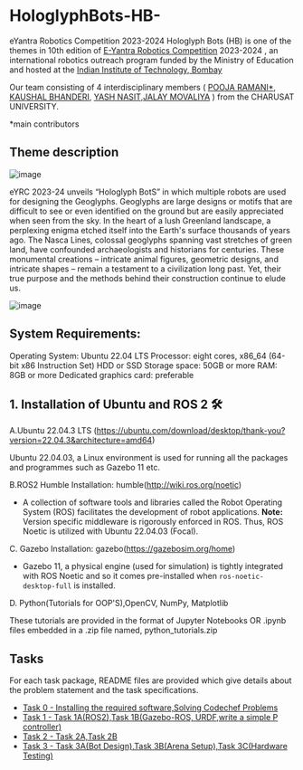 # HologlyphBots-HB-
eYantra Robotics Competition 2023-2024
Hologlyph Bots (HB) is one of the themes in 10th edition of [E-Yantra Robotics Competition](https://portal.e-yantra.org/) 2023-2024 , an international robotics outreach program funded by the Ministry of Education and hosted at the [Indian Institute of Technology, Bombay](https://www.iitbombay.org/)
 
Our team consisting of  4 interdisciplinary members ( [POOJA RAMANI*](https://www.linkedin.com/in/pooja-ramani-73b603255/), [KAUSHAL BHANDERI](https://www.linkedin.com/in/kaushal-bhanderi/), [YASH NASIT](https://www.linkedin.com/in/hari-raj-anandarajan-65a35119b/),[JALAY MOVALIYA](https://www.linkedin.com/in/jalaymovaliya/) ) from the CHARUSAT UNIVERSITY. 

*main contributors

## Theme description

![image](https://github.com/pooja8748/HologlyphBots-HB-/assets/130728514/77e3a6da-8108-4ca5-bd9d-7a9e45eb79e9)


eYRC 2023-24 unveils “Hologlyph BotS” in which multiple robots are used for designing the Geoglyphs. 
Geoglyphs are large designs or motifs that are difficult to see or even identified on the ground but are easily appreciated when seen from the sky.
In the heart of a lush Greenland landscape, a perplexing enigma etched itself into the Earth's surface thousands of years ago. The Nasca Lines, colossal geoglyphs spanning vast stretches of green land, have confounded archaeologists and historians for centuries. These monumental creations – intricate animal figures, geometric designs, and intricate shapes – remain a testament to a civilization long past. Yet, their true purpose and the methods behind their construction continue to elude us.

![image](https://github.com/pooja8748/HologlyphBots-HB-/assets/130728514/acf37e93-b248-4b24-8ef2-778e21162cb8)

## System Requirements:

Operating System: Ubuntu 22.04 LTS
Processor: eight cores, x86_64 (64-bit x86 Instruction Set)
HDD or SSD Storage space: 50GB or more
RAM: 8GB or more
Dedicated graphics card: preferable

## 1. Installation of Ubuntu and ROS 2 🛠
 A.Ubuntu 22.04.3 LTS (https://ubuntu.com/download/desktop/thank-you?version=22.04.3&architecture=amd64)
 
 Ubuntu 22.04.03, a Linux environment is used for running all the packages and programmes such as Gazebo 11 etc.
 
 B.ROS2 Humble Installation: humble(http://wiki.ros.org/noetic)

 - A collection of software tools and libraries called the Robot Operating System (ROS) facilitates the development of robot applications.
 **Note:** Version specific middleware is rigorously enforced in ROS. Thus, ROS Noetic is utilized with Ubuntu 22.04.03 (Focal).

 C. Gazebo Installation: gazebo(https://gazebosim.org/home)

 - Gazebo 11, a physical engine (used for simulation) is tightly integrated with ROS Noetic and so it comes pre-installed when      ```ros-noetic-desktop-full```      is installed.

 D. Python(Tutorials for OOP'S),OpenCV, NumPy, Matplotlib
 
 These tutorials are provided in the format of Jupyter Notebooks OR .ipynb files embedded in a .zip file named, python_tutorials.zip


## Tasks

For each task package, README files are provided which give details about the problem statement and the task specifications. 

- [Task 0 - Installing the required software,Solving Codechef Problems](task_0/README.md)
- [Task 1 - Task 1A(ROS2),Task 1B(Gazebo-ROS, URDF,write a simple P controller)](task_1)
- [Task 2 - Task 2A,Task 2B](task_2)
- [Task 3 - Task 3A(Bot Design),Task 3B(Arena Setup),Task 3C(Hardware Testing)](task_3)
 



